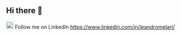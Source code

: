 ## Hi there 👋

<!--[![LinkedIn](https://raw.githubusercontent.com/FortAwesome/Font-Awesome/6.x/svgs/brands/linkedin.svg)][1]
[![text](https://img.shields.io/badge/LinkedIn-0077B5?style=for-the-badge&logo=linkedin&logoColor=white)](https://www.linkedin.com/in/myprofile)-->
<img src="https://cdn.jsdelivr.net/gh/devicons/devicon@latest/icons/linkedin/linkedin-original.svg" height="20" width="20"/> Follow me on LinkedIn https://www.linkedin.com/in/leandromelari/
<!--
**lmelari/lmelari** is a ✨ _special_ ✨ repository because its `README.md` (this file) appears on your GitHub profile.

Here are some ideas to get you started:

- 🔭 I’m currently working on ...
- 🌱 I’m currently learning ...
- 👯 I’m looking to collaborate on ...
- 🤔 I’m looking for help with ...
- 💬 Ask me about ...
- 📫 How to reach me: ...
- 😄 Pronouns: ...
- ⚡ Fun fact: ...
-->
